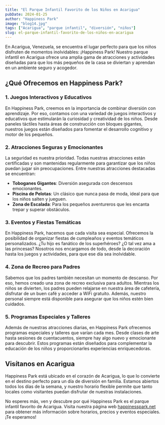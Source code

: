 ```yaml
---
title: "El Parque Infantil Favorito de los Niños en Acarigua"
pubDate: 2024-01-25
author: "Happiness Park"
image: "blog14.jpg"
tags: ["Acarigua", "parque infantil", "diversión", "niños"]
slug: el-parque-infantil-favorito-de-los-niños-en-acarigua
---
```


En Acarigua, Venezuela, se encuentra el lugar perfecto para que los niños disfruten de momentos inolvidables: ¡Happiness Park! Nuestro parque infantil en Acarigua ofrece una amplia gama de atracciones y actividades diseñadas para que los más pequeños de la casa se diviertan y aprendan en un ambiente seguro y acogedor.

## ¿Qué Ofrecemos en Happiness Park?

### 1. **Juegos Interactivos y Educativos**

En Happiness Park, creemos en la importancia de combinar diversión con aprendizaje. Por eso, contamos con una variedad de juegos interactivos y educativos que estimularán la curiosidad y creatividad de los niños. Desde paneles táctiles hasta áreas de construcción con bloques gigantes, nuestros juegos están diseñados para fomentar el desarrollo cognitivo y motor de los pequeños.

### 2. **Atracciones Seguras y Emocionantes**

La seguridad es nuestra prioridad. Todas nuestras atracciones están certificadas y son mantenidas regularmente para garantizar que los niños puedan jugar sin preocupaciones. Entre nuestras atracciones destacadas se encuentran:

- **Toboganes Gigantes**: Diversión asegurada con descensos emocionantes.
- **Piscina de Pelotas**: Un clásico que nunca pasa de moda, ideal para que los niños salten y jueguen.
- **Zona de Escalada**: Para los pequeños aventureros que les encanta trepar y superar obstáculos.

### 3. **Eventos y Fiestas Temáticas**

En Happiness Park, hacemos que cada visita sea especial. Ofrecemos la posibilidad de organizar fiestas de cumpleaños y eventos temáticos personalizados. ¿Tu hijo es fanático de los superhéroes? ¿O tal vez ama a las princesas? Nosotros nos encargamos de todo, desde la decoración hasta los juegos y actividades, para que ese día sea inolvidable.

### 4. **Zona de Recreo para Padres**

Sabemos que los padres también necesitan un momento de descanso. Por eso, hemos creado una zona de recreo exclusiva para adultos. Mientras los niños se divierten, los padres pueden relajarse en nuestra área de cafetería, disfrutar de un buen café y acceder a WiFi gratuito. Además, nuestro personal siempre está disponible para asegurar que los niños estén bien cuidados.

### 5. **Programas Especiales y Talleres**

Además de nuestras atracciones diarias, en Happiness Park ofrecemos programas especiales y talleres que varían cada mes. Desde clases de arte hasta sesiones de cuentacuentos, siempre hay algo nuevo y emocionante para descubrir. Estos programas están diseñados para complementar la educación de los niños y proporcionarles experiencias enriquecedoras.

## Visítanos en Acarigua

Happiness Park está ubicado en el corazón de Acarigua, lo que lo convierte en el destino perfecto para un día de diversión en familia. Estamos abiertos todos los días de la semana, y nuestro horario flexible permite que tanto locales como visitantes puedan disfrutar de nuestras instalaciones.

No esperes más, ven y descubre por qué Happiness Park es el parque infantil favorito de Acarigua. Visita nuestra página web [happinesspark.net](https://www.happinesspark.net/) para obtener más información sobre horarios, precios y eventos especiales. ¡Te esperamos!
